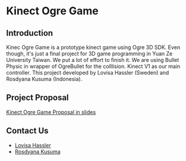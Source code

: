 # Kinect Ogre Game

## Introduction
Kinec Ogre Game is a prototype kinect game using Ogre 3D SDK.
Even though, it's just a final project for 3D game programming in Yuan Ze University Taiwan. We put a lot of effort to finish it.
We are using Bullet Physic in wrapper of OgreBullet for the colllision. Kinect V1 as our main controller.
This project developed by Lovisa Hassler (Sweden) and Rosdyana Kusuma (Indonesia).

## Project Proposal
[Kinect Ogre Game Proposal in slides](https://docs.google.com/presentation/d/1oPFWOiDsujmVksqx0k8WY-vGG19ttg_ripIUhmTnkMw/edit?usp=sharing)

## Contact Us
- [Lovisa Hassler](mailto:lovisa.hassler@gmail.com)
- [Rosdyana Kusuma](http://rosdyanakusuma.com)
